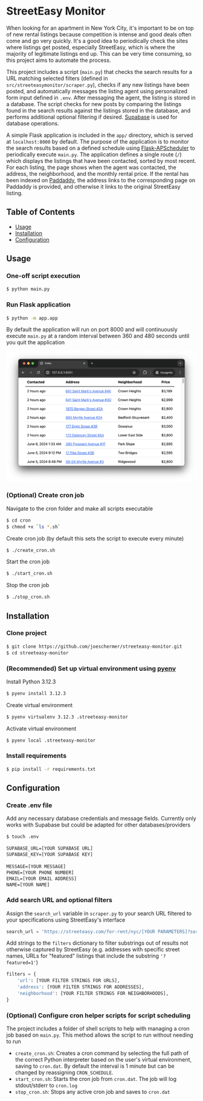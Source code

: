 # StreetEasy Monitor
When looking for an apartment in New York City, it's important to be on top of new rental listings because competition is intense and good deals often come and go very quickly. It's a good idea to periodically check the sites where listings get posted, especially StreetEasy, which is where the majority of legitimate listings end up. This can be very time consuming, so this project aims to automate the process.

This project includes a script (`main.py`) that checks the search results for a URL matching selected filters (defined in `src/streeteasymonitor/scraper.py`), checks if any new listings have been posted, and automatically messages the listing agent using personalized form input defined in `.env`. After messaging the agent, the listing is stored in a database. The script checks for new posts by comparing the listings found in the search results against the listings stored in the database, and performs additional optional filtering if desired. [Supabase](https://github.com/supabase-community/supabase-py) is used for database operations.

A simple Flask application is included in the `app/` directory, which is served at `localhost:8000` by default. The purpose of the application is to monitor the search results based on a defined schedule using [Flask-APScheduler](https://viniciuschiele.github.io/flask-apscheduler/) to periodically execute `main.py`. The application defines a single route (`/`) which displays the listings that have been contacted, sorted by most recent. For each listing, the page shows when the agent was contacted, the address, the neighborhood, and the monthly rental price. If the rental has been indexed on [Paddaddy](https://paddaddy.app/), the address links to the corresponding page on Paddaddy is provided, and otherwise it links to the original StreetEasy listing.

## Table of Contents
- [Usage](#Usage)  
- [Installation](#Installation)
- [Configuration](#Configuration)  

## Usage

### One-off script execution
```bash
$ python main.py
```

### Run Flask application
```bash
$ python -m app.app
```
By default the application will run on port 8000 and will continuously execute `main.py` at a random interval between 360 and 480 seconds until you quit the application

![screenshot](assets/screenshot.png)

### (Optional) Create cron job
Navigate to the cron folder and make all scripts executable
```bash
$ cd cron
$ chmod +x `ls *.sh`
```

Create cron job (by default this sets the script to execute every minute)
```bash
$ ./create_cron.sh
```

Start the cron job
```bash
$ ./start_cron.sh
```

Stop the cron job
```bash
$ ./stop_cron.sh
```


## Installation
### Clone project
```bash
$ git clone https://github.com/joeschermer/streeteasy-monitor.git
$ cd streeteasy-monitor
````
### (Recommended) Set up virtual environment using [pyenv](https://github.com/pyenv/)  

Install Python 3.12.3  
```bash
$ pyenv install 3.12.3
```
Create virtual environment
```bash
$ pyenv virtualenv 3.12.3 .streeteasy-monitor
```
Activate virtual environment
```bash
$ pyenv local .streeteasy-monitor
```


### Install requirements
```bash
$ pip install -r requirements.txt
```

## Configuration
### Create .env file
Add any necessary database credentials and message fields. Currently only works with Supabase but could be adapted for other databases/providers
```bash
$ touch .env
```
```
SUPABASE_URL=[YOUR SUPABASE URL]
SUPABASE_KEY=[YOUR SUPABASE KEY]

MESSAGE=[YOUR MESSAGE]
PHONE=[YOUR PHONE NUMBER]
EMAIL=[YOUR EMAIL ADDRESS]
NAME=[YOUR NAME]
```

### Add search URL and optional filters
Assign the `search_url` variable in `scraper.py` to your search URL filtered to your specifications using StreetEasy's interface
```python
search_url = 'https://streeteasy.com/for-rent/nyc/[YOUR PARAMETERS]?sort_by=[YOUR SORTING METHOD]'
```
Add strings to the `filters` dictionary to filter substrings out of results not otherwise captured by StreetEasy (e.g. addresses with specific street names, URLs for "featured" listings that include the substring `'?featured=1'`)
```python
filters = {
    'url': [YOUR FILTER STRINGS FOR URLS],
    'address': [YOUR FILTER STRINGS FOR ADDRESSES],
    'neighborhood': [YOUR FILTER STRINGS FOR NEIGHBORHOODS],
}
```
### (Optional) Configure cron helper scripts for script scheduling
The project includes a folder of shell scripts to help with managing a cron job based on `main.py`. This method allows the script to run without needing to run 
- `create_cron.sh`: Creates a cron command by selecting the full path of the correct Python interpreter based on the user's virtual environment, saving to `cron.dat`. By default the interval is 1 minute but can be changed by reassigning `CRON_SCHEDULE`.
- `start_cron.sh`: Starts the cron job from `cron.dat`. The job will log stdout/stderr to `cron.log`
- `stop_cron.sh`: Stops any active cron job and saves to `cron.dat` 